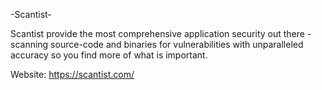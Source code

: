 -Scantist-

Scantist provide the most comprehensive application security out there - scanning source-code and binaries for vulnerabilities with unparalleled accuracy so you find more of what is important.

Website: https://scantist.com/
